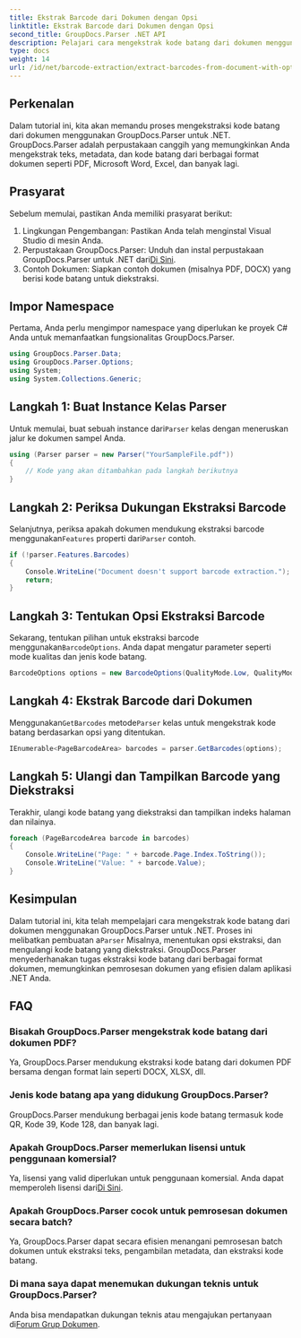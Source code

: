 ```yaml
---
title: Ekstrak Barcode dari Dokumen dengan Opsi
linktitle: Ekstrak Barcode dari Dokumen dengan Opsi
second_title: GroupDocs.Parser .NET API
description: Pelajari cara mengekstrak kode batang dari dokumen menggunakan GroupDocs.Parser untuk .NET. Tutorial komprehensif dengan contoh kode dan FAQ.
type: docs
weight: 14
url: /id/net/barcode-extraction/extract-barcodes-from-document-with-options/
---
```

## Perkenalan
Dalam tutorial ini, kita akan memandu proses mengekstraksi kode batang dari dokumen menggunakan GroupDocs.Parser untuk .NET. GroupDocs.Parser adalah perpustakaan canggih yang memungkinkan Anda mengekstrak teks, metadata, dan kode batang dari berbagai format dokumen seperti PDF, Microsoft Word, Excel, dan banyak lagi.
## Prasyarat
Sebelum memulai, pastikan Anda memiliki prasyarat berikut:
1. Lingkungan Pengembangan: Pastikan Anda telah menginstal Visual Studio di mesin Anda.
2.  Perpustakaan GroupDocs.Parser: Unduh dan instal perpustakaan GroupDocs.Parser untuk .NET dari[Di Sini](https://releases.groupdocs.com/parser/net/).
3. Contoh Dokumen: Siapkan contoh dokumen (misalnya PDF, DOCX) yang berisi kode batang untuk diekstraksi.

## Impor Namespace
Pertama, Anda perlu mengimpor namespace yang diperlukan ke proyek C# Anda untuk memanfaatkan fungsionalitas GroupDocs.Parser.
```csharp
using GroupDocs.Parser.Data;
using GroupDocs.Parser.Options;
using System;
using System.Collections.Generic;
```
## Langkah 1: Buat Instance Kelas Parser
 Untuk memulai, buat sebuah instance dari`Parser` kelas dengan meneruskan jalur ke dokumen sampel Anda.
```csharp
using (Parser parser = new Parser("YourSampleFile.pdf"))
{
    // Kode yang akan ditambahkan pada langkah berikutnya
}
```
## Langkah 2: Periksa Dukungan Ekstraksi Barcode
 Selanjutnya, periksa apakah dokumen mendukung ekstraksi barcode menggunakan`Features` properti dari`Parser` contoh.
```csharp
if (!parser.Features.Barcodes)
{
    Console.WriteLine("Document doesn't support barcode extraction.");
    return;
}
```
## Langkah 3: Tentukan Opsi Ekstraksi Barcode
 Sekarang, tentukan pilihan untuk ekstraksi barcode menggunakan`BarcodeOptions`. Anda dapat mengatur parameter seperti mode kualitas dan jenis kode batang.
```csharp
BarcodeOptions options = new BarcodeOptions(QualityMode.Low, QualityMode.Low, "QR");
```
## Langkah 4: Ekstrak Barcode dari Dokumen
 Menggunakan`GetBarcodes` metode`Parser` kelas untuk mengekstrak kode batang berdasarkan opsi yang ditentukan.
```csharp
IEnumerable<PageBarcodeArea> barcodes = parser.GetBarcodes(options);
```
## Langkah 5: Ulangi dan Tampilkan Barcode yang Diekstraksi
Terakhir, ulangi kode batang yang diekstraksi dan tampilkan indeks halaman dan nilainya.
```csharp
foreach (PageBarcodeArea barcode in barcodes)
{
    Console.WriteLine("Page: " + barcode.Page.Index.ToString());
    Console.WriteLine("Value: " + barcode.Value);
}
```

## Kesimpulan
 Dalam tutorial ini, kita telah mempelajari cara mengekstrak kode batang dari dokumen menggunakan GroupDocs.Parser untuk .NET. Proses ini melibatkan pembuatan a`Parser` Misalnya, menentukan opsi ekstraksi, dan mengulangi kode batang yang diekstraksi. GroupDocs.Parser menyederhanakan tugas ekstraksi kode batang dari berbagai format dokumen, memungkinkan pemrosesan dokumen yang efisien dalam aplikasi .NET Anda.

## FAQ
### Bisakah GroupDocs.Parser mengekstrak kode batang dari dokumen PDF?
Ya, GroupDocs.Parser mendukung ekstraksi kode batang dari dokumen PDF bersama dengan format lain seperti DOCX, XLSX, dll.
### Jenis kode batang apa yang didukung GroupDocs.Parser?
GroupDocs.Parser mendukung berbagai jenis kode batang termasuk kode QR, Kode 39, Kode 128, dan banyak lagi.
### Apakah GroupDocs.Parser memerlukan lisensi untuk penggunaan komersial?
 Ya, lisensi yang valid diperlukan untuk penggunaan komersial. Anda dapat memperoleh lisensi dari[Di Sini](https://purchase.groupdocs.com/buy).
### Apakah GroupDocs.Parser cocok untuk pemrosesan dokumen secara batch?
Ya, GroupDocs.Parser dapat secara efisien menangani pemrosesan batch dokumen untuk ekstraksi teks, pengambilan metadata, dan ekstraksi kode batang.
### Di mana saya dapat menemukan dukungan teknis untuk GroupDocs.Parser?
 Anda bisa mendapatkan dukungan teknis atau mengajukan pertanyaan di[Forum Grup Dokumen](https://forum.groupdocs.com/c/parser/17).